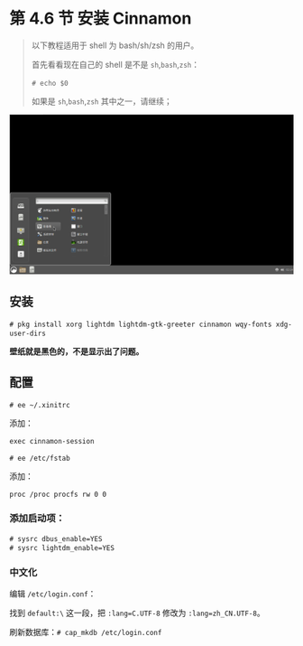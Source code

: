 # 第 4.6 节 安装 Cinnamon

> 以下教程适用于 shell 为 bash/sh/zsh 的用户。
>
> 首先看看现在自己的 shell 是不是 `sh`,`bash`,`zsh`：
>
> `# echo $0`
>
> 如果是 `sh`,`bash`,`zsh` 其中之一，请继续；


![cinnamon on FreeBSD](../.gitbook/assets/cinnamon.png) 

## 安装

```
# pkg install xorg lightdm lightdm-gtk-greeter cinnamon wqy-fonts xdg-user-dirs
```

**壁纸就是黑色的，不是显示出了问题。**

## 配置

```
# ee ~/.xinitrc
```

添加：

```
exec cinnamon-session
```

```
# ee /etc/fstab
```

添加：

```
proc /proc procfs rw 0 0
```

### 添加启动项：

```
# sysrc dbus_enable=YES
# sysrc lightdm_enable=YES
```

### 中文化

编辑 `/etc/login.conf`：

找到 `default:\` 这一段，把 `:lang=C.UTF-8` 修改为 `:lang=zh_CN.UTF-8`。

刷新数据库：`# cap_mkdb /etc/login.conf`
